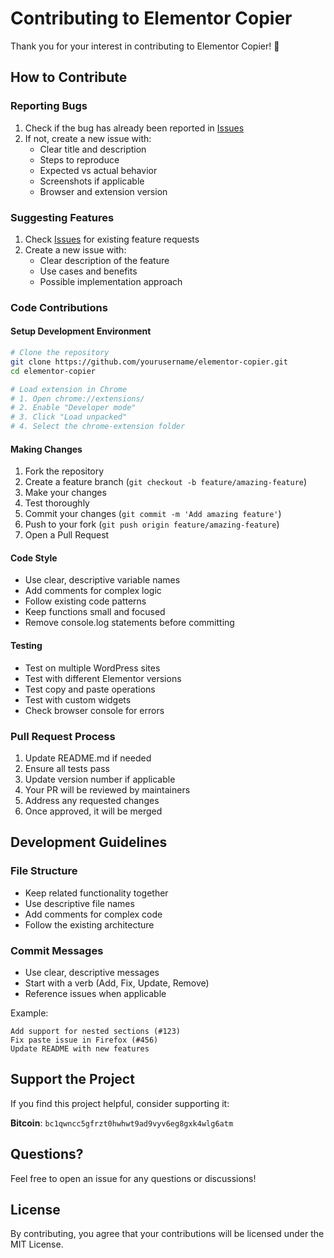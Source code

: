 # Contributing to Elementor Copier

Thank you for your interest in contributing to Elementor Copier! 🎉

## How to Contribute

### Reporting Bugs
1. Check if the bug has already been reported in [Issues](../../issues)
2. If not, create a new issue with:
   - Clear title and description
   - Steps to reproduce
   - Expected vs actual behavior
   - Screenshots if applicable
   - Browser and extension version

### Suggesting Features
1. Check [Issues](../../issues) for existing feature requests
2. Create a new issue with:
   - Clear description of the feature
   - Use cases and benefits
   - Possible implementation approach

### Code Contributions

#### Setup Development Environment
```bash
# Clone the repository
git clone https://github.com/yourusername/elementor-copier.git
cd elementor-copier

# Load extension in Chrome
# 1. Open chrome://extensions/
# 2. Enable "Developer mode"
# 3. Click "Load unpacked"
# 4. Select the chrome-extension folder
```

#### Making Changes
1. Fork the repository
2. Create a feature branch (`git checkout -b feature/amazing-feature`)
3. Make your changes
4. Test thoroughly
5. Commit your changes (`git commit -m 'Add amazing feature'`)
6. Push to your fork (`git push origin feature/amazing-feature`)
7. Open a Pull Request

#### Code Style
- Use clear, descriptive variable names
- Add comments for complex logic
- Follow existing code patterns
- Keep functions small and focused
- Remove console.log statements before committing

#### Testing
- Test on multiple WordPress sites
- Test with different Elementor versions
- Test copy and paste operations
- Test with custom widgets
- Check browser console for errors

### Pull Request Process
1. Update README.md if needed
2. Ensure all tests pass
3. Update version number if applicable
4. Your PR will be reviewed by maintainers
5. Address any requested changes
6. Once approved, it will be merged

## Development Guidelines

### File Structure
- Keep related functionality together
- Use descriptive file names
- Add comments for complex code
- Follow the existing architecture

### Commit Messages
- Use clear, descriptive messages
- Start with a verb (Add, Fix, Update, Remove)
- Reference issues when applicable

Example:
```
Add support for nested sections (#123)
Fix paste issue in Firefox (#456)
Update README with new features
```

## Support the Project

If you find this project helpful, consider supporting it:

**Bitcoin**: `bc1qwncc5gfrzt0hwhwt9ad9vyv6eg8gxk4wlg6atm`

## Questions?

Feel free to open an issue for any questions or discussions!

## License

By contributing, you agree that your contributions will be licensed under the MIT License.
